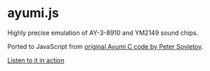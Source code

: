 ayumi.js
========

Highly precise emulation of AY-3-8910 and YM2149 sound chips.

Ported to JavaScript from [original Ayumi C code by Peter Sovietov](https://github.com/true-grue/ayumi).

[Listen to it in action](http://pure-garden-1548.herokuapp.com/)



